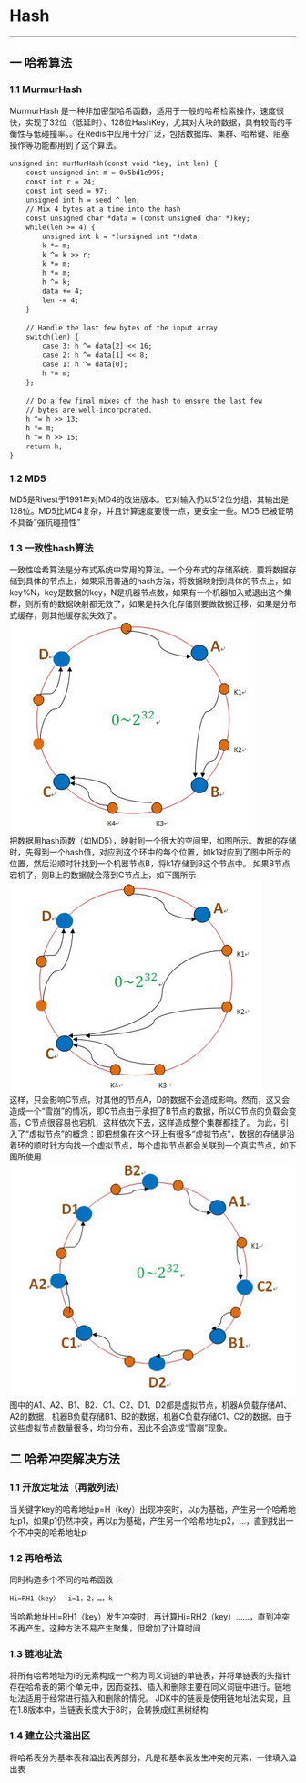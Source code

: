 # Hash
---
## 一 哈希算法
### 1.1 MurmurHash
MurmurHash 是一种非加密型哈希函数，适用于一般的哈希检索操作，速度很快，实现了32位（低延时）、128位HashKey，尤其对大块的数据，具有较高的平衡性与低碰撞率。。在Redis中应用十分广泛，包括数据库、集群、哈希键、阻塞操作等功能都用到了这个算法。

    unsigned int murMurHash(const void *key, int len) {
        const unsigned int m = 0x5bd1e995;
        const int r = 24;
        const int seed = 97;
        unsigned int h = seed ^ len;
        // Mix 4 bytes at a time into the hash
        const unsigned char *data = (const unsigned char *)key;
        while(len >= 4) {
            unsigned int k = *(unsigned int *)data;
            k *= m; 
            k ^= k >> r; 
            k *= m; 
            h *= m; 
            h ^= k;
            data += 4;
            len -= 4;
        }
        
        // Handle the last few bytes of the input array
        switch(len) {
            case 3: h ^= data[2] << 16;
            case 2: h ^= data[1] << 8;
            case 1: h ^= data[0];
            h *= m;
        };
        
        // Do a few final mixes of the hash to ensure the last few
        // bytes are well-incorporated.
        h ^= h >> 13;
        h *= m;
        h ^= h >> 15;
        return h;
    }
### 1.2 MD5
MD5是Rivest于1991年对MD4的改进版本。它对输入仍以512位分组，其输出是128位。MD5比MD4复杂，并且计算速度要慢一点，更安全一些。MD5 已被证明不具备”强抗碰撞性”
### 1.3 一致性hash算法
一致性哈希算法是分布式系统中常用的算法。一个分布式的存储系统，要将数据存储到具体的节点上，如果采用普通的hash方法，将数据映射到具体的节点上，如key%N，key是数据的key，N是机器节点数，如果有一个机器加入或退出这个集群，则所有的数据映射都无效了，如果是持久化存储则要做数据迁移，如果是分布式缓存，则其他缓存就失效了。
![consistentHash](../../picture/hash/consistentHash1.jpg)<br>
把数据用hash函数（如MD5），映射到一个很大的空间里，如图所示。数据的存储时，先得到一个hash值，对应到这个环中的每个位置，如k1对应到了图中所示的位置，然后沿顺时针找到一个机器节点B，将k1存储到B这个节点中。
如果B节点宕机了，则B上的数据就会落到C节点上，如下图所示
![consistentHash](../../picture/hash/consistentHash2.jpg)<br>
这样，只会影响C节点，对其他的节点A，D的数据不会造成影响。然而，这又会造成一个“雪崩”的情况，即C节点由于承担了B节点的数据，所以C节点的负载会变高，C节点很容易也宕机，这样依次下去，这样造成整个集群都挂了。
为此，引入了“虚拟节点”的概念：即把想象在这个环上有很多“虚拟节点”，数据的存储是沿着环的顺时针方向找一个虚拟节点，每个虚拟节点都会关联到一个真实节点，如下图所使用
![consistentHash](../../picture/hash/consistentHash3.jpg)<br>
图中的A1、A2、B1、B2、C1、C2、D1、D2都是虚拟节点，机器A负载存储A1、A2的数据，机器B负载存储B1、B2的数据，机器C负载存储C1、C2的数据。由于这些虚拟节点数量很多，均匀分布，因此不会造成“雪崩”现象。

## 二 哈希冲突解决方法
### 1.1 开放定址法（再散列法）
当关键字key的哈希地址p=H（key）出现冲突时，以p为基础，产生另一个哈希地址p1，如果p1仍然冲突，再以p为基础，产生另一个哈希地址p2，…，直到找出一个不冲突的哈希地址pi
### 1.2 再哈希法
同时构造多个不同的哈希函数：

    Hi=RH1（key）  i=1，2，…，k
当哈希地址Hi=RH1（key）发生冲突时，再计算Hi=RH2（key）……，直到冲突不再产生。这种方法不易产生聚集，但增加了计算时间
### 1.3 链地址法
将所有哈希地址为i的元素构成一个称为同义词链的单链表，并将单链表的头指针存在哈希表的第i个单元中，因而查找、插入和删除主要在同义词链中进行。链地址法适用于经常进行插入和删除的情况。
JDK中的链表是使用链地址法实现，且在1.8版本中，当链表长度大于8时，会转换成红黑树结构

### 1.4 建立公共溢出区
将哈希表分为基本表和溢出表两部分，凡是和基本表发生冲突的元素，一律填入溢出表